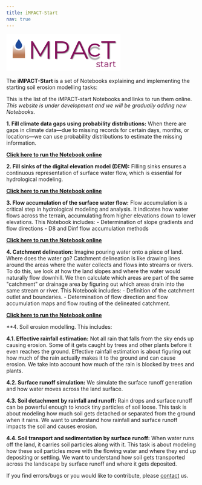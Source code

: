 ```yaml
---
title: iMPACT-Start
nav: true
---
```


<img src="images/iMPACT-Start_logo.png" alt="iMPACT-Start logo" style="width:60%;" >

The **iMPACT-Start** is a set of Notebooks explaining and implementing the starting soil erosion modelling tasks:

This is the list of the iMPACT-start Notebooks and links to run them online. *This website is under development and we will be gradually adding new Notebooks.*

**1. Fill climate data gaps using probability distributions:** When there are gaps in climate data—due to missing records for certain days, months, or locations—we can use probability distributions to estimate the missing information.

[**Click here to run the Notebook online**](https://mybinder.org/v2/gh/iMPACT-erosion/iMPACT-erosion/HEAD?urlpath=notebooks/iMPACT-Start/1.Fill_climate_data_gaps.ipynb)

**2. Fill sinks of the digital elevation model (DEM):** Filling sinks ensures a continuous representation of surface water flow, which is essential for hydrological modeling.

[**Click here to run the Notebook online**](https://mybinder.org/v2/gh/iMPACT-erosion/iMPACT-erosion/HEAD?urlpath=notebooks/iMPACT-Start/2.Fill_sinks.ipynb)

**3. Flow accumulation of the surface water flow:** Flow accumulation is a critical step in hydrological modeling and analysis. It indicates how water flows across the terrain, accumulating from higher elevations down to lower elevations. This Notebook includes:
	- Determination of slope gradients and flow directions
	- D8 and Dinf flow accumulation methods

[**Click here to run the Notebook online**](https://mybinder.org/v2/gh/iMPACT-erosion/iMPACT-erosion/HEAD?urlpath=notebooks/iMPACT-Start/3.Flow_accumulation.ipynb)

**4. Catchment delineation:** Imagine pouring water onto a piece of land. Where does the water go? Catchment delineation is like drawing lines around the areas where the water collects and flows into streams or rivers. To do this, we look at how the land slopes and where the water would naturally flow downhill. We then calculate which areas are part of the same "catchment" or drainage area by figuring out which areas drain into the same stream or river. This Notebook includes:
	- Definition of the catchment outlet and boundaries. 
	- Determination of flow direction and flow accumulation maps and flow routing of the delineated catchment.
	
[**Click here to run the Notebook online**](https://mybinder.org/v2/gh/iMPACT-erosion/iMPACT-erosion/HEAD?urlpath=notebooks/iMPACT-Start/4.Catchment_delineation.ipynb)

**4. Soil erosion modelling. This includes:

**4.1. Effective rainfall estimation:** Not all rain that falls from the sky ends up causing erosion. Some of it gets caught by trees and other plants before it even reaches the ground. Effective rainfall estimation is about figuring out how much of the rain actually makes it to the ground and can cause erosion. We take into account how much of the rain is blocked by trees and plants.

**4.2. Surface runoff simulation:** We simulate the surface runoff generation and how water moves across the land surface.

**4.3. Soil detachment by rainfall and runoff:** Rain drops and surface runoff can be powerful enough to knock tiny particles of soil loose. This task is about modeling how much soil gets detached or separated from the ground when it rains. We want to understand how rainfall and surface runoff impacts the soil and causes erosion.

**4.4. Soil transport and sedimentation by surface runoff:** When water runs off the land, it carries soil particles along with it. This task is about modeling how these soil particles move with the flowing water and where they end up depositing or settling. We want to understand how soil gets transported across the landscape by surface runoff and where it gets deposited.

If you find errors/bugs or you would like to contribute, please [contact](./contact.md/) us.
